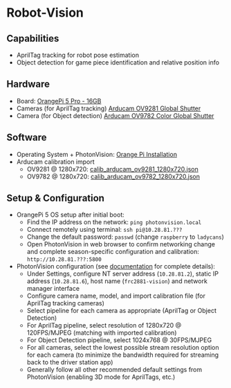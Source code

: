 # Robot-Vision

## Capabilities
* AprilTag tracking for robot pose estimation 
* Object detection for game piece identification and relative position info

## Hardware 
* Board: [OrangePi 5 Pro - 16GB](http://www.orangepi.org/html/hardWare/computerAndMicrocontrollers/details/Orange-Pi-5-Pro.html)
* Cameras (for AprilTag tracking) [Arducam OV9281 Global Shutter](https://www.arducam.com/product/arducam-120fps-global-shutter-usb-camera-board-1mp-720p-ov9281-uvc-webcam-module-with-low-distortion-m12-lens-without-microphones-for-computer-laptop-android-device-and-raspberry-pi/)
* Camera (for Object detection) [Arducam OV9782 Color Global Shutter](https://www.arducam.com/product/100fps-global-shutter-color-usb-camera-board-1mp-ov9782-uvc-webcam-module-with-low-distortion-m12-lens-without-microphones-for-computer-laptop-android-device-and-raspberry-pi-arducam/)

## Software
* Operating System + PhotonVision: [Orange Pi Installation](https://docs.photonvision.org/en/latest/docs/installation/sw_install/orange-pi.html)
* Arducam calibration import 
  * OV9281 @ 1280x720: [calib_arducam_ov9281_1280x720.json](./calib_arducam_ov9281_1280x720.json)
  * OV9782 @ 1280x720: [calib_arducam_ov9782_1280x720.json](./calib_arducam_ov9782_1280x720.json)

## Setup & Configuration
* OrangePi 5 OS setup after initial boot:
  * Find the IP address on the network: `ping photonvision.local`
  * Connect remotely using terminal: `ssh pi@10.28.81.???`
  * Change the default password: `passwd` (change `raspberry` to  `ladycans`)
  * Open PhotonVision in web browser to confirm networking change and complete season-specific configuration and calibration: `http://10.28.81.???:5800`
* PhotonVision configuration (see [documentation](https://docs.photonvision.org/en/latest/index.html) for complete details):
  * Under Settings, configure NT server address (`10.28.81.2`), static IP address (`10.28.81.6`), host name (`frc2881-vision`) and network manager interface
  * Configure camera name, model, and import calibration file (for AprilTag tracking cameras)
  * Select pipeline for each camera as appropriate (AprilTag or Object Detection)
  * For AprilTag pipeline, select resolution of 1280x720 @ 120FPS/MJPEG (matching with imported calibration)
  * For Object Detection pipeline, select 1024x768 @ 30FPS/MJPEG
  * For all cameras, select the lowest possible stream resolution option for each camera (to minimize the bandwidth required for streaming back to the driver station app)
  * Generally follow all other recommended default settings from PhotonVision (enabling 3D mode for AprilTags, etc.)
